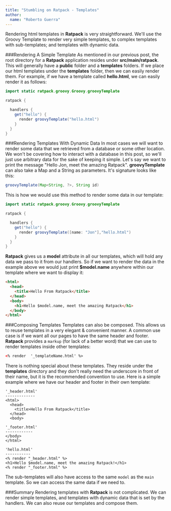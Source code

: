 ```yaml
---
title: "Stumbling on Ratpack - Templates"
author:
  name: "Roberto Guerra"
---
```


Rendering html templates in __Ratpack__ is very straightforward. We'll use the Groovy Template to render very simple templates, to complex
templates with sub-templates; and templates with dynamic data.

###Rendering A Simple Template
As mentioned in our previous post, the root directory for a __Ratpack__ application resides under __src/main/ratpack__. This will generally have
a __public__ folder and a __templates__ folders. If we place our html templates under the __templates__ folder, then we can easily render them.
For example, if we have a template called __hello.html__, we can easily render it as follows:

```java
import static ratpack.groovy.Groovy.groovyTemplate

ratpack {

  handlers {
    get("hello") {
      render groovyTemplate("hello.html")
    }
  }
}
```

###Rendering Templates With Dynamic Data
In most cases we will want to render some data that we retrieved from a database or some other location. We won't be covering how to interact
with a database in this post, so we'll just use arbitrary data for the sake of keeping it simple. Let's say we want to print the message
"Hello Jon, meet the amazing Ratpack". __groovyTemplate__ can also take a Map and a String as parameters. It's signature looks like this:
```java
groovyTemplate(Map<String, ?>, String id)
```
This is how we would use this method to render some data in our template:

```java
import static ratpack.groovy.Groovy.groovyTemplate

ratpack {

  handlers {
    get("hello") {
      render groovyTemplate([name: "Jon"],"hello.html")
    }
  }
}
```

__Ratpack__ gives us a __model__ attribute in all our templates, which will hold any data we pass to it from our handlers. So if we want to render
the data in the example above we would just print __$model.name__ anywhere within our template where we want to display it:

```html
<html>
  <head>
    <title>Hello From Ratpack</title>
  </head>
  <body>
    <h1>Hello $model.name, meet the amazing Ratpack</h1>
  </body>
</html>
```

###Composing Templates
Templates can also be composed. This allows us to reuse templates in a very elegant & convenient manner. A common use case is if we want all our
pages to have the same header and footer. __Ratpack__ provides a `markup` (for lack of a better word) that we can use to render templates
inside other templates:

```html
<% render  '_templateName.html' %>
```

There is nothing special about these templates. They reside under the __templates__ directory and they don't really need the underscore in front
of their name, but it is the recommended convention to use. Here is a simple example where we have our header and footer in their own template:

```
'_header.html'
-------------
<html>
  <head>
    <title>Hello From Ratpack</title>
  </head>
  <body>
```

```
'_footer.html'
------------
</body>
</html>
```

```
'hello.html'
-----------
<% render "_header.html" %>
<h1>Hello $model.name, meet the amazing Ratpack!</h1>
<% render "_footer.html" %>
```

The sub-templates will also have access to the same `model` as the `main` template. So we can access the same data if we need to.

###Summary
Rendering templates with __Ratpack__ is not complicated. We can render simple templates, and templates with dynamic data that is
set by the handlers. We can also reuse our templates and compose them.

